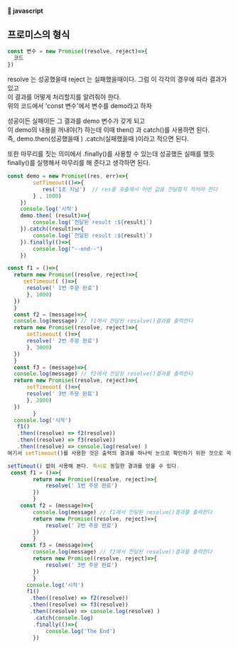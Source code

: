 #### :peach: javascript


## 프로미스의 형식
```js
const 변수 = new Promise((resolve, reject)=>{
  코드
})
```
resolve 는 성공했을때
reject 는 실패했을때이다. 그럼 이 각각의 경우에 따라 결과가 있고    
이 결과를 어떻게 처리할지를 알려줘야 한다.    
위의 코드에서 'const 변수'에서 변수를 demo라고 하자    
  
성공이든 실패이든 그 결과를 demo 변수가 갖게 되고   
이 demo의 내용을 꺼내야(?) 하는데 이때 then() 과 catch()를 사용하면 된다.   
즉, demo.then(성공했을때 ) .catch(실패했을때 )이라고 적으면 된다.    

또한 마무리를 짓는 의미에서 .finally()를 사용할 수 있는데 성공했든 실패를 했듯
finally()를 실행해서 마무리를 해 준다고 생각하면 된다.   

```js
const demo = new Promise((res, err)=>{
        setTimeout(()=>{
           res('1초 지남')  // res를 호출해서 어떤 값을 전달할지 적어야 한다
        } , 1000)
    })
    console.log('시작')
    demo.then( (result)=>{
        console.log(`전달된 result :${result}`)
    }).catch((result)=>{
        console.log(`전달된 result :${result}`)
    }).finally(()=>{
        console.log("--end--")
    })
```


```js
const f1 = ()=>{
  return new Promise((resolve, reject)=>{
     setTimeout( ()=>{
      resolve(' 1번 주문 완료')
      }, 1000)
  })
  }
  const f2 = (message)=>{
  console.log(message) // f1에서 전달된 resolve()결과를 출력한다
  return new Promise((resolve, reject)=>{
      setTimeout( ()=>{
      resolve(' 2번 주문 완료')
      }, 3000)
  })
  }
  const f3 = (message)=>{
  console.log(message) // f2에서 전달된 resolve()결과를 출력한다
  return new Promise((resolve, reject)=>{
      setTimeout( ()=>{
      resolve(' 3번 주문 완료')
      }, 2000)
  })
        }
  console.log('시작')
   f1()
   .then((resolve) => f2(resolve))
   .then((resolve) => f3(resolve))
   .then((resolve) => console.log(resolve) )
여기서 setTimeout()를 사용한 것은 출력의 결과를 하나씩 눈으로 확인하기 위한 것으로 꼭 필요한 것은 아니다 
```

```js
setTimout() 없이 사용해 본다. 즉시로 동일한 결과를 얻을 수 있다.   
 const f1 = ()=>{
        return new Promise((resolve, reject)=>{
            resolve(' 1번 주문 완료')
        })
        }
    const f2 = (message)=>{
        console.log(message) // f1에서 전달된 resolve()결과를 출력한다
        return new Promise((resolve, reject)=>{ 
            resolve(' 2번 주문 완료')
        })
        }
    const f3 = (message)=>{
        console.log(message) // f2에서 전달된 resolve()결과를 출력한다
        return new Promise((resolve, reject)=>{
            resolve(' 3번 주문 완료')
        })
        }
      console.log('시작')
      f1()
       .then((resolve) => f2(resolve))
       .then((resolve) => f3(resolve))
       .then((resolve) => console.log(resolve) )
        .catch(console.log)
        .finally(()=>{
            console.log('The End')
        })

```

